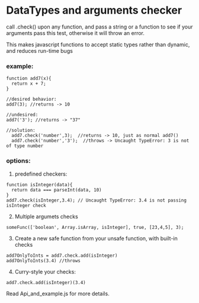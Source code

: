 # DataTypes and arguments checker

call .check() upon any function, and pass a string or a function to see if your arguments pass this test, otherwise it will throw an error. 

This makes javascript functions to accept static types rather than dynamic, and reduces run-time bugs

### example:

````
function add7(x){
  return x + 7;
}
 
//desired behavior:
add7(3); //returns -> 10
 
//undesired:
add7('3'); //returns -> "37"

//solution:
  add7.check('number',3);  //returns -> 10, just as normal add7()
  add7.check('number','3');  //throws -> Uncaught TypeError: 3 is not of type number 
````

### options:

1. predefined checkers:
 
````
function isInteger(data){
  return data === parseInt(data, 10)
}
add7.check(isInteger,3.4); // Uncaught TypeError: 3.4 is not passing isInteger check

````


2. Multiple argumets checks

````
someFunc(['boolean', Array.isArray, isInteger], true, [23,4,5], 3);
````

3. Create a new safe function from your unsafe function, with built-in checks

````
add7OnlyToInts = add7.check.add(isInteger)
add7OnlyToInts(3.4) //throws
````

4. Curry-style your checks:
````
add7.check.add(isInteger)(3.4)
````

Read Api_and_example.js for more details.

